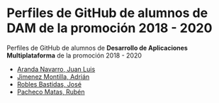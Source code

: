 # Perfiles de GitHub de alumnos de DAM de la promoción 2018 - 2020

Perfiles de GitHub de alumnos de **Desarrollo de Aplicaciones Multiplataforma** de la promoción 2018 - 2020

* [Aranda Navarro, Juan Luis](https://github.com/JuanLuisAranda)
* [Jimenez Montilla, Adrián](https://github.com/AdrianJimenezMontilla)
* [Robles Bastidas, José](https://github.com/Jose-Robles)
* [Pacheco Matas, Rubén](https://github.com/rubenpachecomatas)
